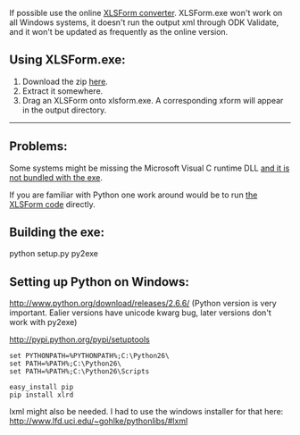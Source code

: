 If possible use the online [XLSForm converter](http://opendatakit.org/use/xlsform/).
XLSForm.exe won't work on all Windows systems, it doesn't run the output xml through ODK Validate, and it won't be updated as frequently as the online version.

Using XLSForm.exe:
------------------
1. Download the zip [here](https://github.com/downloads/nathanathan/xlsform.exe/XLSForm.zip).
2. Extract it somewhere.
3. Drag an XLSForm onto xlsform.exe. A corresponding xform will appear in the output directory.













___________________________________










Problems:
---------

Some systems might be missing the Microsoft Visual C runtime DLL [and it is not bundled with the exe](http://www.py2exe.org/index.cgi/Tutorial#A5.ProvidingtheMicrosoftVisualCruntimeDLL).

If you are familiar with Python one work around would be to run [the XLSForm code](https://github.com/UW-ICTD/pyxform) directly.

Building the exe:
-----------------

python setup.py py2exe


Setting up Python on Windows:
-----------------------------

http://www.python.org/download/releases/2.6.6/
(Python version is very important. Ealier versions have unicode kwarg bug, later versions don't work with py2exe)

http://pypi.python.org/pypi/setuptools

```Shell
set PYTHONPATH=%PYTHONPATH%;C:\Python26\
set PATH=%PATH%;C:\Python26\
set PATH=%PATH%;C:\Python26\Scripts
```

```
easy_install pip
pip install xlrd
```


lxml might also be needed. I had to use the windows installer for that here:
http://www.lfd.uci.edu/~gohlke/pythonlibs/#lxml
